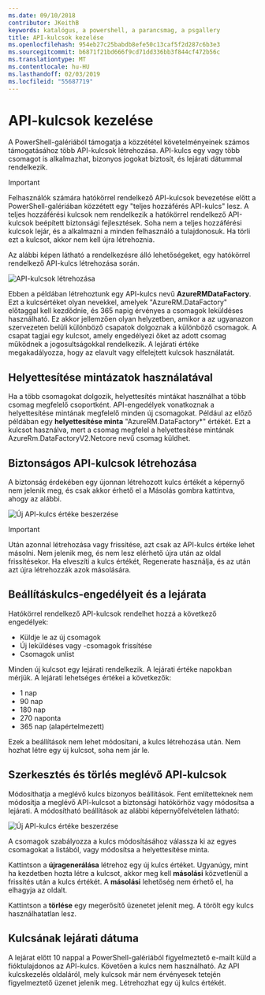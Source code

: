 ```yaml
---
ms.date: 09/10/2018
contributor: JKeithB
keywords: katalógus, a powershell, a parancsmag, a psgallery
title: API-kulcsok kezelése
ms.openlocfilehash: 954eb27c25babdb8efe50c13caf5f2d287c6b3e3
ms.sourcegitcommit: b6871f21bd666f9cd71dd336bb3f844cf472b56c
ms.translationtype: MT
ms.contentlocale: hu-HU
ms.lasthandoff: 02/03/2019
ms.locfileid: "55687719"
---
```

# <a name="managing-api-keys"></a>API-kulcsok kezelése

A PowerShell-galériából támogatja a közzététel követelményeinek számos támogatásához több API-kulcsok létrehozása. API-kulcs egy vagy több csomagot is alkalmazhat, bizonyos jogokat biztosít, és lejárati dátummal rendelkezik.

> [!IMPORTANT]
> Felhasználók számára hatókörrel rendelkező API-kulcsok bevezetése előtt a PowerShell-galériában közzétett egy "teljes hozzáférés API-kulcs" lesz. A teljes hozzáférési kulcsok nem rendelkezik a hatókörrel rendelkező API-kulcsok beépített biztonsági fejlesztések. Soha nem a teljes hozzáférési kulcsok lejár, és a alkalmazni a minden felhasználó a tulajdonosuk. Ha törli ezt a kulcsot, akkor nem kell újra létrehoznia.

Az alábbi képen látható a rendelkezésre álló lehetőségeket, egy hatókörrel rendelkező API-kulcs létrehozása során.

![API-kulcsok létrehozása](../../Images/PSGallery_KeyScoped.png)

Ebben a példában létrehoztunk egy API-kulcs nevű **AzureRMDataFactory**. Ezt a kulcsértéket olyan nevekkel, amelyek "AzureRM.DataFactory" előtaggal kell kezdődnie, és 365 napig érvényes a csomagok leküldéses használható. Ez akkor jellemzően olyan helyzetben, amikor a az ugyanazon szervezeten belüli különböző csapatok dolgoznak a különböző csomagok. A csapat tagjai egy kulcsot, amely engedélyezi őket az adott csomag működnek a jogosultságokkal rendelkezik.
A lejárati értéke megakadályozza, hogy az elavult vagy elfelejtett kulcsok használatát.

## <a name="using-glob-patterns"></a>Helyettesítése mintázatok használatával

Ha a több csomagokat dolgozik, helyettesítés mintákat használhat a több csomag megfelelő csoportként. API-engedélyek vonatkoznak a helyettesítése mintának megfelelő minden új csomagokat. Például az előző példában egy **helyettesítése minta** "AzureRM.DataFactory*" értékét. Ezt a kulcsot használva, mert a csomag megfelel a helyettesítése mintának AzureRm.DataFactoryV2.Netcore nevű csomag küldhet.

## <a name="create-api-keys-securely"></a>Biztonságos API-kulcsok létrehozása

A biztonság érdekében egy újonnan létrehozott kulcs értékét a képernyő nem jelenik meg, és csak akkor érhető el a Másolás gombra kattintva, ahogy az alábbi.

![Új API-kulcs értéke beszerzése](../../Images/PSGallery_CopyCreatedKey.png)

> [!IMPORTANT]
> Után azonnal létrehozása vagy frissítése, azt csak az API-kulcs értéke lehet másolni. Nem jelenik meg, és nem lesz elérhető újra után az oldal frissítésekor. Ha elveszíti a kulcs értékét, Regenerate használja, és az után azt újra létrehozzák azok másolására.

## <a name="key-permissions-and-expiration"></a>Beállításkulcs-engedélyeit és a lejárata

Hatókörrel rendelkező API-kulcsok rendelhet hozzá a következő engedélyek:

- Küldje le az új csomagok
- Új leküldéses vagy -csomagok frissítése
- Csomagok unlist

Minden új kulcsot egy lejárati rendelkezik. A lejárati értéke napokban mérjük. A lejárati lehetséges értékei a következők:

- 1 nap
- 90 nap
- 180 nap
- 270 naponta
- 365 nap (alapértelmezett)

Ezek a beállítások nem lehet módosítani, a kulcs létrehozása után. Nem hozhat létre egy új kulcsot, soha nem jár le.

## <a name="editing-and-deleting-existing-api-keys"></a>Szerkesztés és törlés meglévő API-kulcsok

Módosíthatja a meglévő kulcs bizonyos beállítások. Fent említetteknek nem módosítja a meglévő API-kulcsot a biztonsági hatókörhöz vagy módosítsa a lejárati. A módosítható beállítások az alábbi képernyőfelvételen látható:

![Új API-kulcs értéke beszerzése](../../Images/PSGallery_EditAPIKey.png)

A csomagok szabályozza a kulcs módosításához válassza ki az egyes csomagokat a listából, vagy módosítsa a helyettesítése minta.

Kattintson a **újragenerálása** létrehoz egy új kulcs értéket. Ugyanúgy, mint ha kezdetben hozta létre a kulcsot, akkor meg kell **másolási** közvetlenül a frissítés után a kulcs értékét. A **másolási** lehetőség nem érhető el, ha elhagyja az oldalt.

Kattintson a **törlése** egy megerősítő üzenetet jelenít meg. A törölt egy kulcs használhatatlan lesz.

## <a name="key-expiration"></a>Kulcsának lejárati dátuma

A lejárat előtt 10 nappal a PowerShell-galériából figyelmeztető e-mailt küld a fióktulajdonos az API-kulcs. Követően a kulcs nem használható. Az API kulcskezelés oldaláról, mely kulcsok már nem érvényesek tetején figyelmeztető üzenet jelenik meg. Létrehozhat egy új kulcs értékét.
